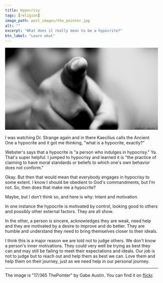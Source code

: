 ```yaml
---
title: Hypocrisy
tags: [religion]
image_path: post_images/the_pointer.jpg
alt: ""
excerpt: "What does it really mean to be a hypocrite?"
btn_label: "Learn what"
---
```

![pointer finger][image]

I was watching Dr. Strange again and in there Kaecilius calls the Ancient One a hypocrite and it got me thinking, "what is a hypocrite, exactly?"

Webster's says that a hypocrite is "a person who indulges in hypocrisy." Ya. That's super helpful. I jumped to hypocrisy and learned it is "the practice of claiming to have moral standards or beliefs to which one's own behavior does not conform."

Okay. But then that would mean that everybody engages in hypocrisy to some extent. I know I should be obedient to God's commandments, but I'm not. So, then does that make me a hypocrite?

Maybe, but I don't think so, and here is why: Intent and motivation.

In one instance the hypocrite is motivated by control, looking good to others and possibly other external factors. They are all show.

In the other, a person is sincere, acknowledges they are weak, need help and they are motivated by a desire to improve and do better. They are humble and understand they need to bring themselves closer to their ideals.

I think this is a major reason we are told not to judge others. We don't know a person's inner motivations. They could very well be trying as best they can and may still be failing to meet their expectations and ideals. Our job is not to judge but to reach out and help them as best we can. Love them and help them on their journey, just as we need help in our personal journey.

---
The image is "17/365 ThePointer" by Gabe Austin. You can find it on [flickr][flickr].

[image]: /images/post_images/the_pointer.jpg
[flickr]:https://www.flickr.com/photos/gabaus/5770042200

